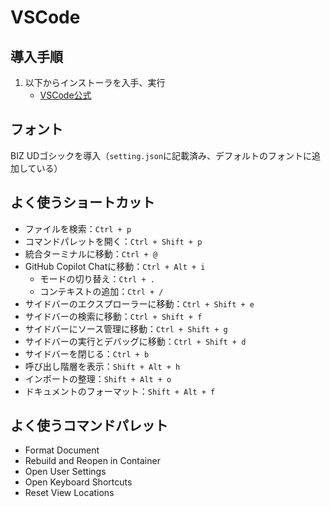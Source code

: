 # VSCode
## 導入手順
1. 以下からインストーラを入手、実行
    - [VSCode公式](https://code.visualstudio.com/download)

## フォント
BIZ UDゴシックを導入（`setting.json`に記載済み、デフォルトのフォントに追加している）  

## よく使うショートカット
* ファイルを検索：`Ctrl + p`
* コマンドパレットを開く：`Ctrl + Shift + p`
* 統合ターミナルに移動：`Ctrl + @`
* GitHub Copilot Chatに移動：`Ctrl + Alt + i`
    * モードの切り替え：`Ctrl + .`
    * コンテキストの追加：`Ctrl + /`
* サイドバーのエクスプローラーに移動：`Ctrl + Shift + e`
* サイドバーの検索に移動：`Ctrl + Shift + f`
* サイドバーにソース管理に移動：`Ctrl + Shift + g`
* サイドバーの実行とデバッグに移動：`Ctrl + Shift + d`
* サイドバーを閉じる：`Ctrl + b`
* 呼び出し階層を表示：`Shift + Alt + h`
* インポートの整理：`Shift + Alt + o`
* ドキュメントのフォーマット：`Shift + Alt + f`

## よく使うコマンドパレット
* Format Document
* Rebuild and Reopen in Container
* Open User Settings
* Open Keyboard Shortcuts
* Reset View Locations
